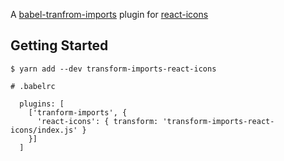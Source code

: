 A [babel-tranfrom-imports](https://bitbucket.org/amctheatres/babel-transform-imports) plugin for [react-icons](https://github.com/gorangajic/react-icons)


## Getting Started

```
$ yarn add --dev transform-imports-react-icons

# .babelrc

  plugins: [
    ['tranform-imports', {
      'react-icons': { transform: 'transform-imports-react-icons/index.js' }
    }]
  ]
```
